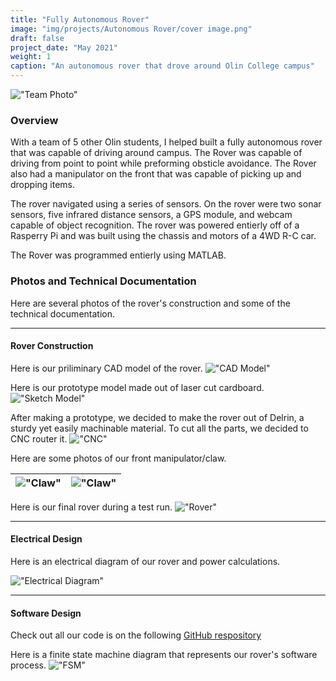 ```yaml
---
title: "Fully Autonomous Rover"
image: "img/projects/Autonomous Rover/cover image.png"
draft: false
project_date: "May 2021"
weight: 1
caption: "An autonomous rover that drove around Olin College campus"
---
```


!["Team Photo"](/img/projects/Autonomous%20Rover/group.jpg)


### Overview

With a team of 5 other Olin students, I helped built a fully autonomous rover that was capable of driving around campus. The Rover was capable of driving from point to point while preforming obsticle avoidance. The Rover also had a manipulator on the front that was capable of picking up and dropping items. 

The rover navigated using a series of sensors. On the rover were two sonar sensors, five infrared distance sensors, a GPS module, and webcam capable of object recognition. The rover was powered entierly off of a Rasperry Pi and was built using the chassis and motors of a 4WD R-C car. 

The Rover was programmed entierly using MATLAB. 

### Photos and Technical Documentation
Here are several photos of the rover's construction and some of the technical documentation. 

---

#### Rover Construction
Here is our priliminary CAD model of the rover.
!["CAD Model"](/img/projects/Autonomous%20Rover/cad.png)

Here is our prototype model made out of laser cut cardboard.
!["Sketch Model"](/img/projects/Autonomous%20Rover/prototype.jpg)

After making a prototype, we decided to make the rover out of Delrin, a sturdy yet easily machinable material. To cut all the parts, we decided to CNC router it.
!["CNC"](/img/projects/Autonomous%20Rover/CNC.jpg)

Here are some photos of our front manipulator/claw.

|!["Claw"](/img/projects/Autonomous%20Rover/grabber1.jpg)|!["Claw"](/img/projects/Autonomous%20Rover/grabber2.jpg)|
|:-:|:-:|

Here is our final rover during a test run.
!["Rover"](/img/projects/Autonomous%20Rover/rover%20test.jpg)

---

#### Electrical Design
Here is an electrical diagram of our rover and power calculations.

!["Electrical Diagram"](/img/projects/Autonomous%20Rover/electrical%20diagram.jpg)

---

#### Software Design
Check out all our code is on the following [GitHub respository](https://github.com/nabihestefan/OlinRover)

Here is a finite state machine diagram that represents our rover's software process.
!["FSM"](/img/projects/Autonomous%20Rover/FSM.jpg)